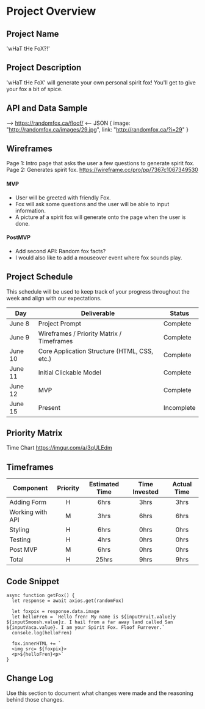 # Project Overview

## Project Name

'wHaT tHe FoX?!'

## Project Description

'wHaT tHe FoX' will generate your own personal spirit fox! You'll get to give your fox a bit of spice.

## API and Data Sample

--> https://randomfox.ca/floof/ <--
JSON
{
image: "http://randomfox.ca/images/29.jpg",
link: "http://randomfox.ca/?i=29"
}

## Wireframes
Page 1: Intro page that asks the user a few questions to generate spirit fox.
Page 2: Generates spirit fox.
https://wireframe.cc/pro/pp/7367c1067349530

#### MVP

- User will be greeted with friendly Fox.
- Fox will ask some questions and the user will be able to input information.
- A picture af a spirit fox will generate onto the page when the user is done.

#### PostMVP  
- Add second API: Random fox facts?
- I would also like to add a mouseover event where fox sounds play.

## Project Schedule

This schedule will be used to keep track of your progress throughout the week and align with our expectations.  

|  Day | Deliverable | Status
|---|---| ---|
|June 8| Project Prompt | Complete
|June 9| Wireframes / Priority Matrix / Timeframes | Complete
|June 10| Core Application Structure (HTML, CSS, etc.) | Complete
|June 11| Initial Clickable Model  | Complete
|June 12| MVP | Complete
|June 15| Present | Incomplete

## Priority Matrix

Time Chart
https://imgur.com/a/3qULEdm

## Timeframes

| Component | Priority | Estimated Time | Time Invested | Actual Time |
| --- | :---: |  :---: | :---: | :---: |
| Adding Form | H | 6hrs| 3hrs | 3hrs |
| Working with API | M | 3hrs| 6hrs | 6hrs |
| Styling | H | 6hrs| 0hrs | 0hrs |
| Testing | H | 4hrs| 0hrs | 0hrs |
| Post MVP | M | 6hrs| 0hrs | 0hrs |
| Total | H | 25hrs| 9hrs | 9hrs |

## Code Snippet 

```
async function getFox() {
  let response = await axios.get(randomFox)

  let foxpix = response.data.image
  let helloFren = `Hello fren! My name is ${inputFruit.value}y ${inputSmoosh.value}z. I hail from a far away land called San ${inputVaca.value}. I am your Spirit Fox. Floof Furrever.`
  console.log(helloFren)

  fox.innerHTML += `
  <img src= ${foxpix}>
  <p>${helloFren}<p>`
}
```

## Change Log
 Use this section to document what changes were made and the reasoning behind those changes.
